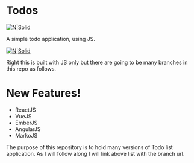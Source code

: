 # Todos

[![N|Solid](https://avatars0.githubusercontent.com/u/13561999?s=60&v=4)](https://github.com/ijunaid8989)

A simple todo application, using JS.

[![N|Solid](https://i.imgur.com/7GeJgVF.png)](https://github.com/ijunaid8989)

Right this is built with JS only but there are going to be many branches in this repo as follows.

# New Features!

  - ReactJS
  - VueJS
  - EmberJS
  - AngularJS
  - MarkoJS


The purpose of this repository is to hold many versions of Todo list application. As I will follow along I will link above list with the branch url.
